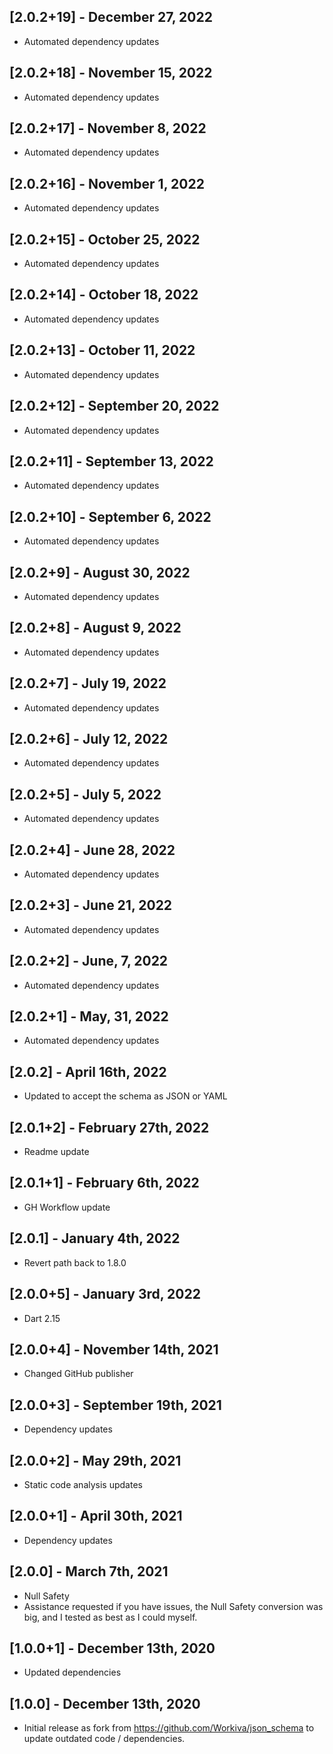 ## [2.0.2+19] - December 27, 2022

* Automated dependency updates


## [2.0.2+18] - November 15, 2022

* Automated dependency updates


## [2.0.2+17] - November 8, 2022

* Automated dependency updates


## [2.0.2+16] - November 1, 2022

* Automated dependency updates


## [2.0.2+15] - October 25, 2022

* Automated dependency updates


## [2.0.2+14] - October 18, 2022

* Automated dependency updates


## [2.0.2+13] - October 11, 2022

* Automated dependency updates


## [2.0.2+12] - September 20, 2022

* Automated dependency updates


## [2.0.2+11] - September 13, 2022

* Automated dependency updates


## [2.0.2+10] - September 6, 2022

* Automated dependency updates


## [2.0.2+9] - August 30, 2022

* Automated dependency updates


## [2.0.2+8] - August 9, 2022

* Automated dependency updates


## [2.0.2+7] - July 19, 2022

* Automated dependency updates


## [2.0.2+6] - July 12, 2022

* Automated dependency updates


## [2.0.2+5] - July 5, 2022

* Automated dependency updates


## [2.0.2+4] - June 28, 2022

* Automated dependency updates


## [2.0.2+3] - June 21, 2022

* Automated dependency updates


## [2.0.2+2] - June, 7, 2022

* Automated dependency updates


## [2.0.2+1] - May, 31, 2022

* Automated dependency updates


## [2.0.2] - April 16th, 2022

* Updated to accept the schema as JSON or YAML


## [2.0.1+2] - February 27th, 2022

* Readme update


## [2.0.1+1] - February 6th, 2022

* GH Workflow update


## [2.0.1] - January 4th, 2022

* Revert path back to 1.8.0


## [2.0.0+5] - January 3rd, 2022

* Dart 2.15


## [2.0.0+4] - November 14th, 2021

* Changed GitHub publisher


## [2.0.0+3] - September 19th, 2021

* Dependency updates


## [2.0.0+2] - May 29th, 2021

* Static code analysis updates


## [2.0.0+1] - April 30th, 2021

* Dependency updates


## [2.0.0] - March 7th, 2021

* Null Safety
* Assistance requested if you have issues, the Null Safety conversion was big, and I tested as best as I could myself.


## [1.0.0+1] - December 13th, 2020

* Updated dependencies


## [1.0.0] - December 13th, 2020

* Initial release as fork from https://github.com/Workiva/json_schema to update outdated code / dependencies.


















